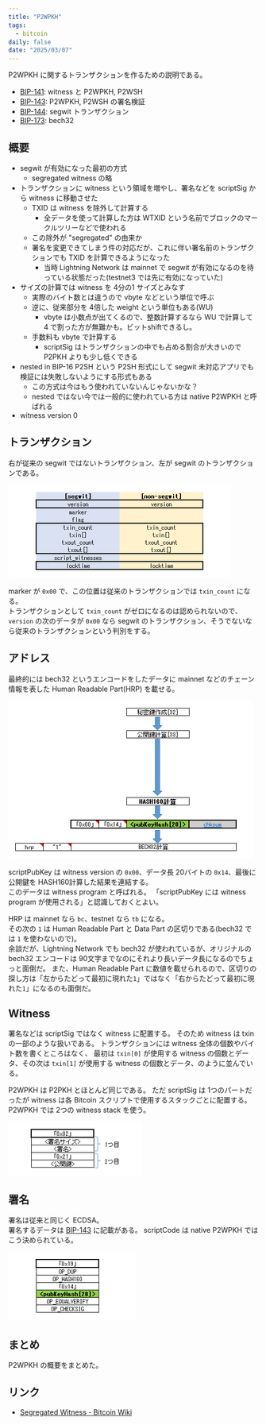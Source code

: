 ```yaml
---
title: "P2WPKH"
tags:
  - bitcoin
daily: false
date: "2025/03/07"
---
```


P2WPKH に関するトランザクションを作るための説明である。  

* [BIP-141](https://github.com/bitcoin/bips/blob/master/bip-0141.mediawiki): witness と P2WPKH, P2WSH
* [BIP-143](https://github.com/bitcoin/bips/blob/master/bip-0143.mediawiki): P2WPKH, P2WSH の署名検証
* [BIP-144](https://github.com/bitcoin/bips/blob/master/bip-0144.mediawiki): segwit トランザクション
* [BIP-173](https://github.com/bitcoin/bips/blob/master/bip-0173.mediawiki): bech32

## 概要

* segwit が有効になった最初の方式
  * segregated witness の略
* トランザクションに witness という領域を増やし、署名などを scriptSig から witness に移動させた
  * TXID は witness を除外して計算する
    * 全データを使って計算した方は WTXID という名前でブロックのマークルツリーなどで使われる
  * この除外が "segregated" の由来か
  * 署名を変更できてしまう件の対応だが、これに伴い署名前のトランザクションでも TXID を計算できるようになった
    * 当時 Lightning Network は mainnet で segwit が有効になるのを待っている状態だった(testnet3 では先に有効になっていた)
* サイズの計算では witness を 4分の1 サイズとみなす
  * 実際のバイト数とは違うので vbyte などという単位で呼ぶ
  * 逆に、従来部分を 4倍した weight という単位もある(WU)
    * vbyte は小数点が出てくるので、整数計算するなら WU で計算して 4 で割った方が無難かも。ビットshiftできるし。
  * 手数料も vbyte で計算する
    * scriptSig はトランザクションの中でも占める割合が大きいので P2PKH よりも少し低くできる
* nested in BIP-16 P2SH という P2SH 形式にして segwit 未対応アプリでも検証には失敗しないようにする形式もある
  * この方式は今はもう使われていないんじゃないかな？
  * nested ではない今では一般的に使われている方は native P2WPKH と呼ばれる
* witness version 0

## トランザクション

右が従来の segwit ではないトランザクション、左が segwit のトランザクションである。

![image](images/p2wpkh-1.png)

marker が `0x00` で、この位置は従来のトランザクションでは `txin_count` になる。  
トランザクションとして `txin_count` がゼロになるのは認められないので、`version` の次のデータが `0x00` なら segwit のトランザクション、そうでないなら従来のトランザクションという判別をする。

## アドレス

最終的には bech32 というエンコードをしたデータに mainnet などのチェーン情報を表した Human Readable Part(HRP) を載せる。

![image](images/p2wpkh-2.png)

scriptPubKey は witness version の `0x00`、データ長 20バイトの `0x14`、最後に公開鍵を HASH160計算した結果を連結する。  
このデータは witness program と呼ばれる。
「scriptPubKey には witness program が使用される」と認識しておくとよい。

HRP は mainnet なら `bc`、testnet なら `tb` になる。  
その次の `1` は Human Readable Part と Data Part の区切りである(bech32 では `1` を使わないので)。  
余談だが、Lightning Network でも bech32 が使われているが、オリジナルの bech32 エンコードは 90文字までなのにそれより長いデータ長になるのでちょっと面倒だ。
また、Human Readable Part に数値を載せられるので、区切りの探し方は「左からたどって最初に現れた`1`」ではなく「右からたどって最初に現れた`1`」になるのも面倒だ。

## Witness

署名などは scriptSig ではなく witness に配置する。
そのため witness は txin の一部のような扱いである。
トランザクションには witness 全体の個数やバイト数を書くところはなく、
最初は `txin[0]` が使用する witness の個数とデータ、その次は `txin[1]` が使用する witness の個数とデータ、のように並んでいる。

P2WPKH は P2PKH とほとんど同じである。
ただ scriptSig は 1つのパートだったが witness は各 Bitcoin スクリプトで使用するスタックごとに配置する。
P2WPKH では 2つの witness stack を使う。

![image](images/p2wpkh-3.png)

## 署名

署名は従来と同じく ECDSA。  
署名するデータは [BIP-143](https://github.com/bitcoin/bips/blob/master/bip-0143.mediawiki#specification) に記載がある。
scriptCode は native P2WPKH ではこう決められている。

![image](images/p2wpkh-4.png)

## まとめ

P2WPKH の概要をまとめた。

## リンク

* [Segregated Witness - Bitcoin Wiki](https://en.bitcoin.it/wiki/Segregated_Witness)
